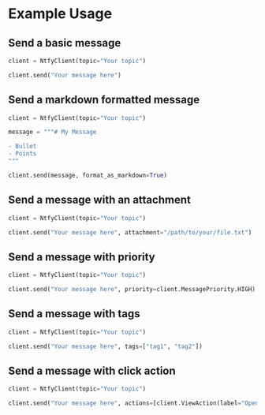 # Example Usage

## Send a basic message

```python
client = NtfyClient(topic="Your topic")

client.send("Your message here")
```

## Send a markdown formatted message

```python
client = NtfyClient(topic="Your topic")

message = """# My Message

- Bullet
- Points
"""

client.send(message, format_as_markdown=True)
```

## Send a message with an attachment

```python
client = NtfyClient(topic="Your topic")

client.send("Your message here", attachment="/path/to/your/file.txt")
```

## Send a message with priority

```python
client = NtfyClient(topic="Your topic")

client.send("Your message here", priority=client.MessagePriority.HIGH)
```

## Send a message with tags

```python
client = NtfyClient(topic="Your topic")

client.send("Your message here", tags=["tag1", "tag2"])
```

## Send a message with click action

```python
client = NtfyClient(topic="Your topic")

client.send("Your message here", actions=[client.ViewAction(label="Open Website", url="https://ntfy.sh"),])
```
